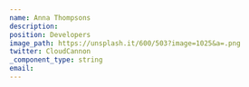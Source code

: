 ```yaml
---
name: Anna Thompsons
description:
position: Developers
image_path: https://unsplash.it/600/503?image=1025&a=.png
twitter: CloudCannon
_component_type: string
email:
---
```


